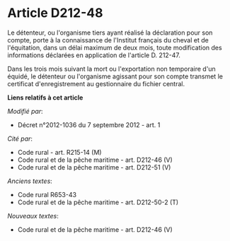 # Article D212-48

Le détenteur, ou l'organisme tiers ayant réalisé la déclaration pour son compte, porte à la connaissance de l'Institut
français du cheval et de l'équitation, dans un délai maximum de deux mois, toute modification des informations déclarées en
application de l'article D. 212-47.

Dans les trois mois suivant la mort ou l'exportation non temporaire d'un équidé, le détenteur ou l'organisme agissant pour
son compte transmet le certificat d'enregistrement au gestionnaire du fichier central.

**Liens relatifs à cet article**

_Modifié par_:

  - Décret n°2012-1036 du 7 septembre 2012 - art. 1

_Cité par_:

  - Code rural - art. R215-14 (M)
  - Code rural et de la pêche maritime - art. D212-46 (V)
  - Code rural et de la pêche maritime - art. D212-51 (V)

_Anciens textes_:

  - Code rural R653-43
  - Code rural et de la pêche maritime - art. D212-50-2 (T)

_Nouveaux textes_:

  - Code rural et de la pêche maritime - art. D212-46 (V)

